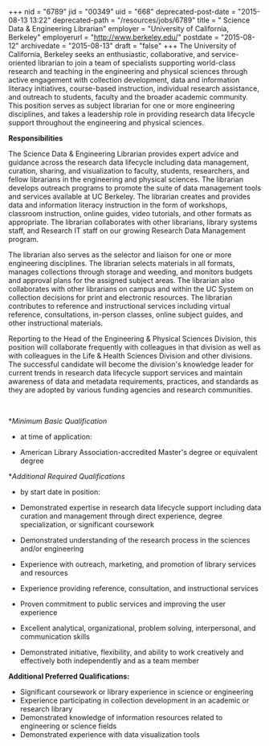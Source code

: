 +++
nid = "6789"
jid = "00349"
uid = "668"
deprecated-post-date = "2015-08-13 13:22"
deprecated-path = "/resources/jobs/6789"
title = " Science Data & Engineering Librarian"
employer = "University of California, Berkeley"
employerurl = "http://www.berkeley.edu/"
postdate = "2015-08-12"
archivedate = "2015-08-13"
draft = "false"
+++
The University of California, Berkeley seeks an enthusiastic,
collaborative, and service-oriented librarian to join a team of
specialists supporting world-class research and teaching in the
engineering and physical sciences through active engagement with
collection development, data and information literacy initiatives,
course-based instruction, individual research assistance, and outreach
to students, faculty and the broader academic community. This position
serves as subject librarian for one or more engineering disciplines, and
takes a leadership role in providing research data lifecycle support
throughout the engineering and physical sciences.

**Responsibilities**

The Science Data & Engineering Librarian provides expert advice and
guidance across the research data lifecycle including data management,
curation, sharing, and visualization to faculty, students, researchers,
and fellow librarians in the engineering and physical sciences. The
librarian develops outreach programs to promote the suite of data
management tools and services available at UC Berkeley. The librarian
creates and provides data and information literacy instruction in the
form of workshops, classroom instruction, online guides, video
tutorials, and other formats as appropriate. The librarian collaborates
with other librarians, library systems staff, and Research IT staff on
our growing Research Data Management program.

The librarian also serves as the selector and liaison for one or more
engineering disciplines. The librarian selects materials in all formats,
manages collections through storage and weeding, and monitors budgets
and approval plans for the assigned subject areas. The librarian also
collaborates with other librarians on campus and within the UC System on
collection decisions for print and electronic resources. The librarian
contributes to reference and instructional services including virtual
reference, consultations, in-person classes, online subject guides, and
other instructional materials.

Reporting to the Head of the Engineering & Physical Sciences Division,
this position will collaborate frequently with colleagues in that
division as well as with colleagues in the Life & Health Sciences
Division and other divisions. The successful candidate will become the
division's knowledge leader for current trends in research data
lifecycle support services and maintain awareness of data and metadata
requirements, practices, and standards as they are adopted by various
funding agencies and research communities.
  
 

**Minimum Basic Qualification*
-  at time of application:

-   American Library Association-accredited Master's degree or
    equivalent degree

**Additional Required Qualifications*
-  by start date in position:

-   Demonstrated expertise in research data lifecycle support including
    data curation and management through direct experience, degree
    specialization, or significant coursework
-   Demonstrated understanding of the research process in the sciences
    and/or engineering
-   Experience with outreach, marketing, and promotion of library
    services and resources
-   Experience providing reference, consultation, and instructional
    services
-   Proven commitment to public services and improving the user
    experience
-   Excellent analytical, organizational, problem solving,
    interpersonal, and communication skills
-   Demonstrated initiative, flexibility, and ability to work creatively
    and effectively both independently and as a team member

**Additional Preferred Qualifications:**

-   Significant coursework or library experience in science or
    engineering
-   Experience participating in collection development in an academic or
    research library
-   Demonstrated knowledge of information resources related to
    engineering or science fields
-   Demonstrated experience with data visualization tools
